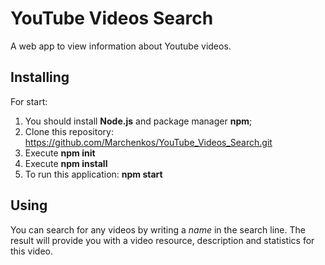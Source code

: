 # YouTube Videos Search 
A web app to view information about Youtube videos.

## Installing

For start:

 1. You should install **Node.js** and package manager **npm**;
 2. Clone this repository:  https://github.com/Marchenkos/YouTube_Videos_Search.git
 3. Execute **npm init**
 4. Execute **npm install**
 5. To run this application: **npm start**

## Using
You can search for any videos by writing a *name* in the search line. The result will provide you  with a video resource, description and statistics for this video.
